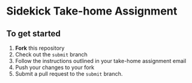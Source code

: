 # Sidekick Take-home Assignment

## To get started

1. **Fork** this repository
1. Check out the `submit` branch
1. Follow the instructions outlined in your take-home assignment email
1. Push your changes to your fork
1. Submit a pull request to the `submit` branch.
